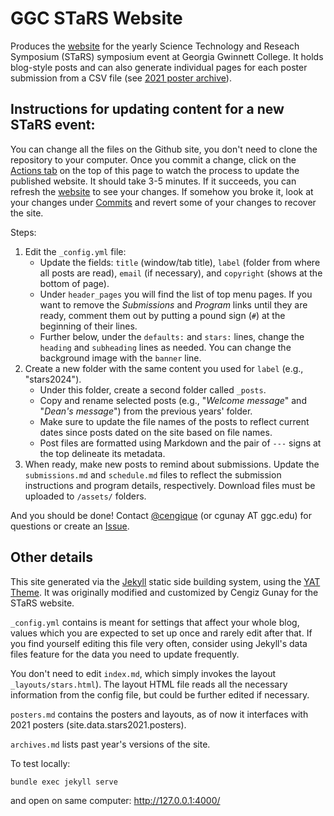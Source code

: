 # GGC STaRS Website 

Produces the [website](https://ggc-stars.github.io/) for the yearly
Science Technology and Reseach Symposium (STaRS) symposium event at
Georgia Gwinnett College. It holds blog-style posts and can also
generate individual pages for each poster submission from a CSV file
(see
[2021 poster archive](https://ggc-stars.github.io/archive-stars2021/posters/)).

## Instructions for updating content for a new STaRS event:

You can change all the files on the Github site, you don't need to
clone the repository to your computer. Once you commit a change, click
on the
[Actions tab](https://github.com/GGC-STaRS/GGC-STaRS.github.io/actions) on
the top of this page to watch the process to update the published
website. It should take 3-5 minutes. If it succeeds, you can refresh
the [website](https://ggc-stars.github.io/) to see your changes. If
somehow you broke it, look at your changes under
[Commits](https://github.com/GGC-STaRS/GGC-STaRS.github.io/commits/master) and
revert some of your changes to recover the site.

Steps:

1. Edit the `_config.yml` file:
    - Update the fields: `title` (window/tab title), `label` (folder
    from where all posts are read), `email` (if necessary), and
    `copyright` (shows at the bottom of page).
    - Under `header_pages` you will find the list of top menu
    pages. If you want to remove the _Submissions_ and _Program_ links
    until they are ready, comment them out by putting a pound sign
    (`#`) at the beginning of their lines.
    - Further below, under the `defaults:` and `stars:` lines, change
    the `heading` and `subheading` lines as needed. You can change the
    background image with the `banner` line.
1. Create a new folder with the same content you used for `label` (e.g., "stars2024").
    - Under this folder, create a second folder called `_posts`.
    - Copy and rename selected posts (e.g., "_Welcome message_" and
      "_Dean's message_") from the previous years' folder.
    - Make sure to update the file names of the posts to reflect
      current dates since posts dated on the site based on file names.
    - Post files are formatted using Markdown and the pair of `---`
      signs at the top delineate its metadata.
1. When ready, make new posts to remind about submissions. Update the
   `submissions.md` and `schedule.md` files to reflect the submission
   instructions and program details, respectively. Download files must
   be uploaded to `/assets/` folders.
   
And you should be done!
Contact [@cengique](https://github.com/cengique) (or cgunay AT
ggc.edu) for questions or create
an [Issue](https://github.com/GGC-STaRS/GGC-STaRS.github.io/issues).

## Other details

This site generated via the [Jekyll](https://jekyllrb.com/) static
side building system, using
the [YAT Theme](https://github.com/jeffreytse/jekyll-theme-yat). It
was originally modified and customized by Cengiz Gunay for the STaRS
website.

`_config.yml` contains is meant for settings that affect your whole
blog, values which you are expected to set up once and rarely edit
after that. If you find yourself editing this file very often,
consider using Jekyll's data files feature for the data you need to
update frequently.

You don't need to edit `index.md`, which simply invokes the layout
`_layouts/stars.html`). The layout HTML file reads all the necessary
information from the config file, but could be further edited if
necessary.

`posters.md` contains the posters and layouts, as of now it interfaces
with 2021 posters (site.data.stars2021.posters).

`archives.md` lists past year's versions of the site.

To test locally: 

```bash
bundle exec jekyll serve
```

and open on same computer: http://127.0.0.1:4000/
